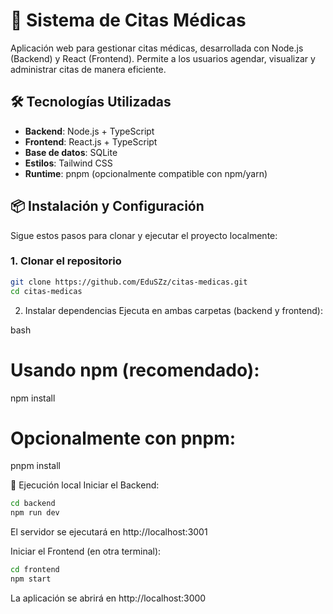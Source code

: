 # 🏥 Sistema de Citas Médicas

Aplicación web para gestionar citas médicas, desarrollada con Node.js (Backend) y React (Frontend). Permite a los usuarios agendar, visualizar y administrar citas de manera eficiente.

## 🛠 Tecnologías Utilizadas

- **Backend**: Node.js + TypeScript
- **Frontend**: React.js + TypeScript
- **Base de datos**: SQLite
- **Estilos**: Tailwind CSS
- **Runtime**: pnpm (opcionalmente compatible con npm/yarn)

## 📦 Instalación y Configuración

Sigue estos pasos para clonar y ejecutar el proyecto localmente:

### 1. Clonar el repositorio
```bash
git clone https://github.com/EduSZz/citas-medicas.git
cd citas-medicas
```

2. Instalar dependencias
Ejecuta en ambas carpetas (backend y frontend):

bash
# Usando npm (recomendado):
npm install

# Opcionalmente con pnpm:
pnpm install

🚀 Ejecución local
Iniciar el Backend:

```bash
cd backend
npm run dev
```
El servidor se ejecutará en http://localhost:3001

Iniciar el Frontend (en otra terminal):

```bash
cd frontend
npm start
```
La aplicación se abrirá en http://localhost:3000
